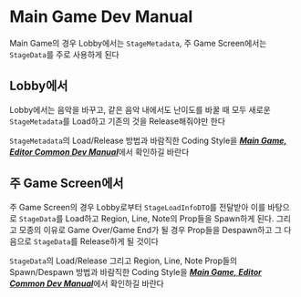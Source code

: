 # Main Game Dev Manual

Main Game의 경우 Lobby에서는 <code>StageMetadata</code>, 주 Game Screen에서는 <code>StageData</code>를 주로 사용하게 된다

## Lobby에서

Lobby에서는 음악을 바꾸고, 같은 음악 내에서도 난이도를 바꿀 때 모두 새로운 <code>StageMetadata</code>를 Load하고 기존의 것을 Release해줘야만 한다

<code>StageMetadata</code>의 Load/Release 방법과 바람직한 Coding Style을 <U>***Main Game, Editor Common Dev Manual***</U>에서 확인하길 바란다

## 주 Game Screen에서

주 Game Screen의 경우 Lobby로부터 <code>StageLoadInfoDTO</code>를 전달받아 이를 바탕으로 <code>StageData</code>를 Load하고 Region, Line, Note의 Prop들을 Spawn하게 된다. 그리고 모종의 이유로 Game Over/Game End가 될 경우 Prop들을 Despawn하고 그 다음으로 <code>StageData</code>를 Release하게 될 것이다

<code>StageData</code>의 Load/Release 그리고 Region, Line, Note Prop들의 Spawn/Despawn 방법과 바람직한 Coding Style을 <U>***Main Game, Editor Common Dev Manual***</U>에서 확인하길 바란다